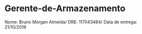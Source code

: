 # Gerente-de-Armazenamento

Nome: Bruno Morgan Almeida/ DRE: 117043484/ Data de entrega: 21/10/2019


